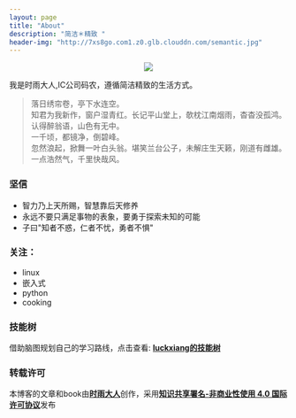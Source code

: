 ```yaml
---
layout: page
title: "About"
description: "简洁＊精致 "
header-img: "http://7xs8go.com1.z0.glb.clouddn.com/semantic.jpg"
---
```



<center>
    <p><img src="http://7xs8go.com1.z0.glb.clouddn.com/bigxiang.png" align="center"></p>
</center>

我是时雨大人,IC公司码农，遵循简洁精致的生活方式。

> 落日绣帘卷，亭下水连空。  
> 知君为我新作，窗户湿青红。长记平山堂上，欹枕江南烟雨，杳杳没孤鸿。  
> 认得醉翁语，山色有无中。  
> 一千顷，都镜净，倒碧峰。  
> 忽然浪起，掀舞一叶白头翁。堪笑兰台公子，未解庄生天籁，刚道有雌雄。  
> 一点浩然气，千里快哉风。  

### 坚信

 - 智力乃上天所赐，智慧靠后天修养
 - 永远不要只满足事物的表象，要勇于探索未知的可能
 - 子曰"知者不惑，仁者不忧，勇者不惧"
 

### 关注：

 - linux
 - 嵌入式
 - python
 - cooking


### 技能树
借助脑图规划自己的学习路线，点击查看: [**luckxiang的技能树**](http://naotu.baidu.com/file/da4c09daaf0f2378bb957952370aba0a?token=7fe343acd9207b91)


### 转载许可    
本博客的文章和book由[**时雨大人**](http://www.bigxiangbaobao.com)创作，采用[**知识共享署名-非商业性使用 4.0 国际许可协议**](http://creativecommons.org/licenses/by-nc/4.0/)发布

